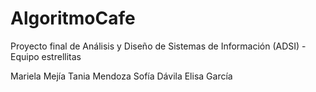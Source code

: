 # AlgoritmoCafe
Proyecto final de Análisis y Diseño de Sistemas de Información (ADSI) - Equipo estrellitas

Mariela Mejía
Tania Mendoza
Sofía Dávila 
Elisa García
